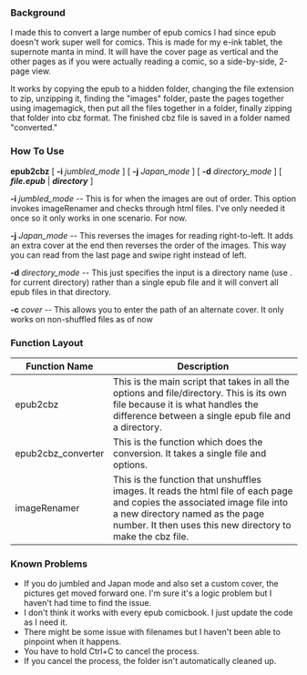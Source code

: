### Background
I made this to convert a large number of epub comics I had since epub doesn't work super well for comics.
This is made for my e-ink tablet, the supernote manta in mind. It will have the cover page as vertical 
and the other pages as if you were actually reading a comic, so a side-by-side, 2-page view. 

It works by copying the epub to a hidden folder, changing the file extension to zip, unzipping it, finding
the "images" folder, paste the pages together using imagemagick, then put all the files together in a folder,
finally zipping that folder into cbz format. The finished cbz file is saved in a folder named "converted."

### How To Use

**epub2cbz** [ **-i**  *jumbled_mode* ]  [ **-j**  *Japan_mode* ]  [ **-d**  *directory_mode* ]  [ ***file.epub*** | ***directory*** ]

**-i**  *jumbled_mode*   -- This is for when the images are out of order. This option invokes imageRenamer and checks through 
                     html files. I've only needed it once so it only works in one scenario. For now.

**-j**  *Japan_mode*     -- This reverses the images for reading right-to-left. It adds an extra cover at the end then
                     reverses the order of the images. This way you can read from the last page and swipe right 
                     instead of left.

**-d**  *directory_mode* -- This just specifies the input is a directory name (use . for current directory) rather than a
                     single epub file and it will convert all epub files in that directory.

**-c**  *cover*          -- This allows you to enter the path of an alternate cover. It only works on non-shuffled files as of now

### Function Layout
| Function Name | Description |
-----|-----
| epub2cbz | This is the main script that takes in all the options and file/directory. This is its own file because it is what handles the difference between a single epub file and a directory. |
| epub2cbz_converter | This is the function which does the conversion. It takes a single file and options. |
| imageRenamer | This is the function that unshuffles images. It reads the html file of each page and copies the associated image file into a new directory named as the page number. It then uses this new directory to make the cbz file. |

### Known Problems
- If you do jumbled and Japan mode and also set a custom cover, the pictures get moved forward one. I'm sure it's a logic problem but I haven't had time to find the issue.
- I don't think it works with every epub comicbook. I just update the code as I need it.
- There might be some issue with filenames but I haven't been able to pinpoint when it happens.
- You have to hold Ctrl+C to cancel the process.
- If you cancel the process, the folder isn't automatically cleaned up.

